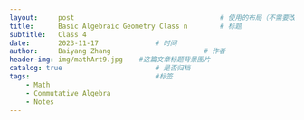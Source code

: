 ```yaml
---
layout:     post   				                    # 使用的布局（不需要改）
title:      Basic Algebraic Geometry Class n		# 标题 
subtitle:   Class 4
date:       2023-11-17 				# 时间
author:     Baiyang Zhang 						# 作者
header-img: img/mathArt9.jpg 	#这篇文章标题背景图片
catalog: true 						# 是否归档
tags:								#标签
    - Math
    - Commutative Algebra
    - Notes
---
```


